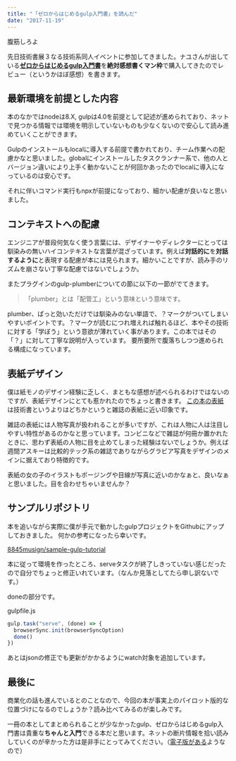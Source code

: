```yaml
---
title: "「ゼロからはじめるgulp入門書」を読んだ"
date: "2017-11-19"
---
```


腹筋しろよ

先日技術書展３なる技術系同人イベントに参加してきました。ナユさんが出している[**ゼロからはじめるgulp入門書**](https://nayucolony.booth.pm/items/665533)を**絶対感想書くマン枠**で購入してきたのでレビュー（というかほぼ感想）を書きます。

## 最新環境を前提とした内容

本のなかではnodeは8.X, gulpは4.0を前提として記述が進められており、ネットで見つかる情報では環境を明示していないものも少なくないので安心して読み進めていくことができます。

Gulpのインストールもlocalに導入する前提で書かれており、チーム作業への配慮かなと思いました。globalにインストールしたタスクランナー系で、他の人とバージョン違いにより上手く動かないことが何回かあったのでlocalに導入になっているのは安心です。

それに伴いコマンド実行もnpxが前提になっており、細かい配慮が良いなと思いました。

## コンテキストへの配慮

エンジニアが普段何気なく使う言葉には、デザイナーやディレクターにとっては馴染みの無いハイコンテキストな言葉が混ざっています。例えば**対話的に**を**対話するように**と表現する配慮が本には見られます。細かいことですが、読み手のリズムを崩さない丁寧な配慮ではないでしょうか。

またプラグインのgulp-plumberについての節に以下の一節がでてきます。

> 「plumber」とは「配管工」という意味という意味です。

plumber、ぱっと効いただけでは馴染みのない単語で、？マークがついてしまいやすいポイントです。？マークが読むにつれ増えれば触れるほど、本やその技術に対する「学ぼう」という意欲が薄れていく事があります。この本ではその「？」に対して丁寧な説明が入っています。 要所要所で腹落ちしつつ進められる構成になっています。

## 表紙デザイン

僕は紙モノのデザイン経験に乏しく、まともな感想が述べられるわけではないのですが、表紙デザインにとても惹かれたのでちょっと書きます。 [この本の表紙](https://nayucolony.booth.pm/items/665533)は技術書というよりはどちかというと雑誌の表紙に近い印象です。

雑誌の表紙には人物写真が扱われることが多いですが、これは人物に人は注目しやすい特性があるのかなと思っています。コンビニなどで雑誌が何冊か置かれたときに、思わず表紙の人物に目を止めてしまった経験はないでしょうか。例えば週間アスキーは比較的テック系の雑誌でありながらグラビア写真をデザインのメインに据えており特徴的です。

表紙の女の子のイラストもポージングや目線が写真に近いのかなぁと、良いなぁと思いました。目を合わせちゃいませんか？

## サンプルリポジトリ

本を追いながら実際に僕が手元で動かしたgulpプロジェクトをGithubにアップしておきました。 何かの参考になったら幸いです。

[8845musign/sample-gulp-tutorial](https://github.com/8845musign/sample-gulp-tutorial)

本に従って環境を作ったところ、serveタスクが終了しきっていない感じだったので自分でちょっと修正いれています。（なんか見落としてたら申し訳ないです。）

doneの部分です。

gulpfile.js

```js
gulp.task("serve", (done) => {
  browserSync.init(browserSyncOption)
  done()
})

```

あとはjsonの修正でも更新がかかるようにwatch対象を追加しています。

## 最後に

商業化の話も進んでいるとのことなので、今回の本が事実上のパイロット版的な位置づけになるのでしょうか？読み比べてみるのが楽しみです。

一冊の本としてまとめられることが少なかったgulp、ゼロからはじめるgulp入門書は貴重な**ちゃんと入門**できる本だと思います。ネットの断片情報を拾い読みしていくのが辛かった方は是非手にとってみてください。（[電子版がある](https://nayucolony.booth.pm/items/665533)ようなので）
